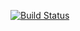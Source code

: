[![Build Status](https://travis-ci.org/ericminio/yop-promises.svg?branch=master)](https://travis-ci.org/ericminio/yop-promises)
